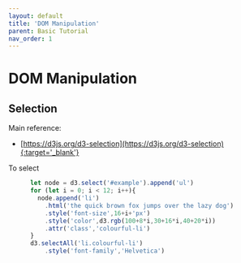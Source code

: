 ```yaml
---
layout: default
title: 'DOM Manipulation'
parent: Basic Tutorial
nav_order: 1
---
```


# DOM Manipulation



## Selection

Main reference: 
- [https://d3js.org/d3-selection](https://d3js.org/d3-selection){:target='_blank'}

To select 

```javascript
      let node = d3.select('#example').append('ul')
      for (let i = 0; i < 12; i++){
        node.append('li')
          .html('the quick brown fox jumps over the lazy dog')
          .style('font-size',16+i+'px')
          .style('color',d3.rgb(100+8*i,30+16*i,40+20*i))
          .attr('class','colourful-li')
      }
      d3.selectAll('li.colourful-li')
          .style('font-family','Helvetica')
```
